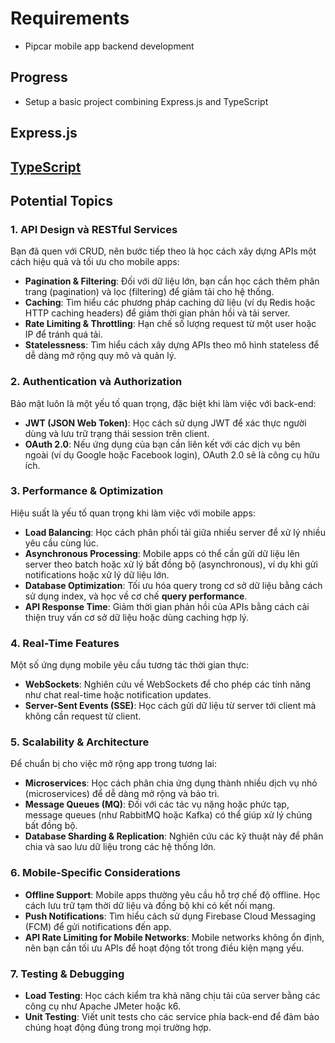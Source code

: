 # Requirements

- Pipcar mobile app backend development

## Progress

- Setup a basic project combining Express.js and TypeScript

## Express.js

## [ TypeScript ](/notes/typescript.md)

## Potential Topics

### 1. **API Design và RESTful Services**
   Bạn đã quen với CRUD, nên bước tiếp theo là học cách xây dựng APIs một cách hiệu quả và tối ưu cho mobile apps:
   - **Pagination & Filtering**: Đối với dữ liệu lớn, bạn cần học cách thêm phân trang (pagination) và lọc (filtering) để giảm tải cho hệ thống.
   - **Caching**: Tìm hiểu các phương pháp caching dữ liệu (ví dụ Redis hoặc HTTP caching headers) để giảm thời gian phản hồi và tải server.
   - **Rate Limiting & Throttling**: Hạn chế số lượng request từ một user hoặc IP để tránh quá tải.
   - **Statelessness**: Tìm hiểu cách xây dựng APIs theo mô hình stateless để dễ dàng mở rộng quy mô và quản lý.

### 2. **Authentication và Authorization**
   Bảo mật luôn là một yếu tố quan trọng, đặc biệt khi làm việc với back-end:
   - **JWT (JSON Web Token)**: Học cách sử dụng JWT để xác thực người dùng và lưu trữ trạng thái session trên client.
   - **OAuth 2.0**: Nếu ứng dụng của bạn cần liên kết với các dịch vụ bên ngoài (ví dụ Google hoặc Facebook login), OAuth 2.0 sẽ là công cụ hữu ích.

### 3. **Performance & Optimization**
   Hiệu suất là yếu tố quan trọng khi làm việc với mobile apps:
   - **Load Balancing**: Học cách phân phối tải giữa nhiều server để xử lý nhiều yêu cầu cùng lúc.
   - **Asynchronous Processing**: Mobile apps có thể cần gửi dữ liệu lên server theo batch hoặc xử lý bất đồng bộ (asynchronous), ví dụ khi gửi notifications hoặc xử lý dữ liệu lớn.
   - **Database Optimization**: Tối ưu hóa query trong cơ sở dữ liệu bằng cách sử dụng index, và học về cơ chế **query performance**.
   - **API Response Time**: Giảm thời gian phản hồi của APIs bằng cách cải thiện truy vấn cơ sở dữ liệu hoặc dùng caching hợp lý.

### 4. **Real-Time Features**
   Một số ứng dụng mobile yêu cầu tương tác thời gian thực:
   - **WebSockets**: Nghiên cứu về WebSockets để cho phép các tính năng như chat real-time hoặc notification updates.
   - **Server-Sent Events (SSE)**: Học cách gửi dữ liệu từ server tới client mà không cần request từ client.

### 5. **Scalability & Architecture**
   Để chuẩn bị cho việc mở rộng app trong tương lai:
   - **Microservices**: Học cách phân chia ứng dụng thành nhiều dịch vụ nhỏ (microservices) để dễ dàng mở rộng và bảo trì.
   - **Message Queues (MQ)**: Đối với các tác vụ nặng hoặc phức tạp, message queues (như RabbitMQ hoặc Kafka) có thể giúp xử lý chúng bất đồng bộ.
   - **Database Sharding & Replication**: Nghiên cứu các kỹ thuật này để phân chia và sao lưu dữ liệu trong các hệ thống lớn.

### 6. **Mobile-Specific Considerations**
   - **Offline Support**: Mobile apps thường yêu cầu hỗ trợ chế độ offline. Học cách lưu trữ tạm thời dữ liệu và đồng bộ khi có kết nối mạng.
   - **Push Notifications**: Tìm hiểu cách sử dụng Firebase Cloud Messaging (FCM) để gửi notifications đến app.
   - **API Rate Limiting for Mobile Networks**: Mobile networks không ổn định, nên bạn cần tối ưu APIs để hoạt động tốt trong điều kiện mạng yếu.

### 7. **Testing & Debugging**
   - **Load Testing**: Học cách kiểm tra khả năng chịu tải của server bằng các công cụ như Apache JMeter hoặc k6.
   - **Unit Testing**: Viết unit tests cho các service phía back-end để đảm bảo chúng hoạt động đúng trong mọi trường hợp.
   